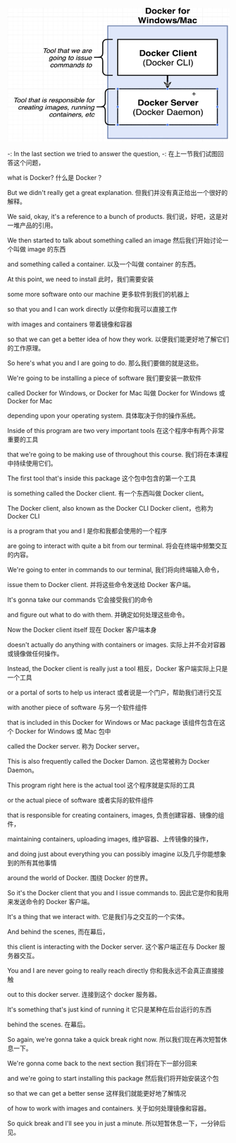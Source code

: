 ![alt text](image-4.png)


-: In the last section we tried to answer the question, -: 在上一节我们试图回答这个问题，

what is Docker? 什么是 Docker？

But we didn't really get a great explanation. 但我们并没有真正给出一个很好的解释。

We said, okay, it's a reference to a bunch of products. 我们说，好吧，这是对一堆产品的引用。

We then started to talk about something called an image 然后我们开始讨论一个叫做 image 的东西

and something called a container. 以及一个叫做 container 的东西。

At this point, we need to install 此时，我们需要安装

some more software onto our machine 更多软件到我们的机器上

so that you and I can work directly 以便你和我可以直接工作

with images and containers 带着镜像和容器

so that we can get a better idea of how they work. 以便我们能更好地了解它们的工作原理。

So here's what you and I are going to do. 那么我们要做的就是这些。

We're going to be installing a piece of software 我们要安装一款软件

called Docker for Windows, or Docker for Mac 叫做 Docker for Windows 或 Docker for Mac

depending upon your operating system. 具体取决于你的操作系统。

Inside of this program are two very important tools 在这个程序中有两个非常重要的工具

that we're going to be making use of throughout this course. 我们将在本课程中持续使用它们。

The first tool that's inside this package 这个包中包含的第一个工具

is something called the Docker client. 有一个东西叫做 Docker client。

The Docker client, also known as the Docker CLI Docker client，也称为 Docker CLI

is a program that you and I 是你和我都会使用的一个程序

are going to interact with quite a bit from our terminal. 将会在终端中频繁交互的内容。

We're going to enter in commands to our terminal, 我们将向终端输入命令，

issue them to Docker client. 并将这些命令发送给 Docker 客户端。

It's gonna take our commands 它会接受我们的命令

and figure out what to do with them. 并确定如何处理这些命令。

Now the Docker client itself 现在 Docker 客户端本身

doesn't actually do anything with containers or images. 实际上并不会对容器或镜像做任何操作。

Instead, the Docker client is really just a tool 相反，Docker 客户端实际上只是一个工具

or a portal of sorts to help us interact 或者说是一个门户，帮助我们进行交互

with another piece of software 与另一个软件组件

that is included in this Docker for Windows or Mac package 该组件包含在这个 Docker for Windows 或 Mac 包中

called the Docker server. 称为 Docker server。

This is also frequently called the Docker Damon. 这也常被称为 Docker Daemon。

This program right here is the actual tool 这个程序就是实际的工具

or the actual piece of software 或者实际的软件组件

that is responsible for creating containers, images, 负责创建容器、镜像的组件，

maintaining containers, uploading images, 维护容器、上传镜像的操作，

and doing just about everything you can possibly imagine 以及几乎你能想象到的所有其他事情

around the world of Docker. 围绕 Docker 的世界。

So it's the Docker client that you and I issue commands to. 因此它是你和我用来发送命令的 Docker 客户端。

It's a thing that we interact with. 它是我们与之交互的一个实体。

And behind the scenes, 而在幕后，

this client is interacting with the Docker server. 这个客户端正在与 Docker 服务器交互。

You and I are never going to really reach directly 你和我永远不会真正直接接触

out to this docker server. 连接到这个 docker 服务器。

It's something that's just kind of running it 它只是某种在后台运行的东西

behind the scenes. 在幕后。

So again, we're gonna take a quick break right now. 所以我们现在再次短暂休息一下。

We're gonna come back to the next section 我们将在下一部分回来

and we're going to start installing this package 然后我们将开始安装这个包

so that we can get a better sense 这样我们就能更好地了解情况

of how to work with images and containers. 关于如何处理镜像和容器。

So quick break and I'll see you in just a minute. 所以短暂休息一下，一分钟后见。
